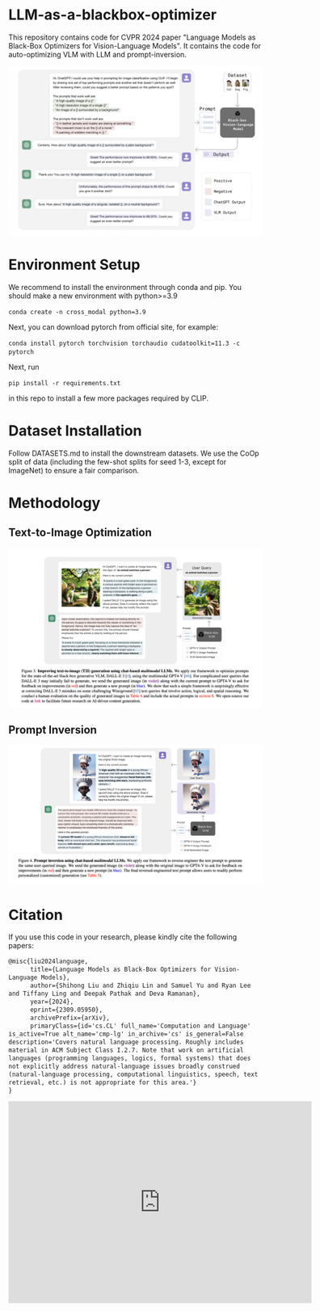 # LLM-as-a-blackbox-optimizer
This repository contains code for CVPR 2024 paper "Language Models as Black-Box Optimizers for Vision-Language Models". It contains the code for auto-optimizing VLM with LLM and prompt-inversion. 


![My Image Description](pics/Framework.png)

# Environment Setup
We recommend to install the environment through conda and pip. You should make a new environment with python>=3.9

`conda create -n cross_modal python=3.9`

Next, you can download pytorch from official site, for example:

`conda install pytorch torchvision torchaudio cudatoolkit=11.3 -c pytorch`

Next, run 

`pip install -r requirements.txt` 

in this repo to install a few more packages required by CLIP.

# Dataset Installation
Follow DATASETS.md to install the downstream datasets. We use the CoOp split of data (including the few-shot splits for seed 1-3, except for ImageNet) to ensure a fair comparison.

# Methodology
## Text-to-Image Optimization 
![Prompt Inversion Function](pics/Text2Image.png)

## Prompt Inversion
![Prompt Inversion Function](pics/PromptInversion.png)


# Citation

If you use this code in your research, please kindly cite the following papers:
```
@misc{liu2024language,
      title={Language Models as Black-Box Optimizers for Vision-Language Models}, 
      author={Shihong Liu and Zhiqiu Lin and Samuel Yu and Ryan Lee and Tiffany Ling and Deepak Pathak and Deva Ramanan},
      year={2024},
      eprint={2309.05950},
      archivePrefix={arXiv},
      primaryClass={id='cs.CL' full_name='Computation and Language' is_active=True alt_name='cmp-lg' in_archive='cs' is_general=False description='Covers natural language processing. Roughly includes material in ACM Subject Class I.2.7. Note that work on artificial languages (programming languages, logics, formal systems) that does not explicitly address natural-language issues broadly construed (natural-language processing, computational linguistics, speech, text retrieval, etc.) is not appropriate for this area.'}
}
```



<iframe style="width:100%;height:auto;min-width:600px;min-height:400px;" src="https://star-history.com/embed?secret=Z2l0aHViX3BhdF8xMUFaQkxOWUEwVG8yTmxJMjJqUDh4XzNtTGVwUGhZTFZIdHp4QXRTaDR0UVJXU0FSSGt3aGwzOVhwTzlVbU52QWJRWElDWEhGNFlzNUMwOHFH#shihongl1998/LLM-as-a-blackbox-optimizer&Date" frameBorder="0"></iframe>

